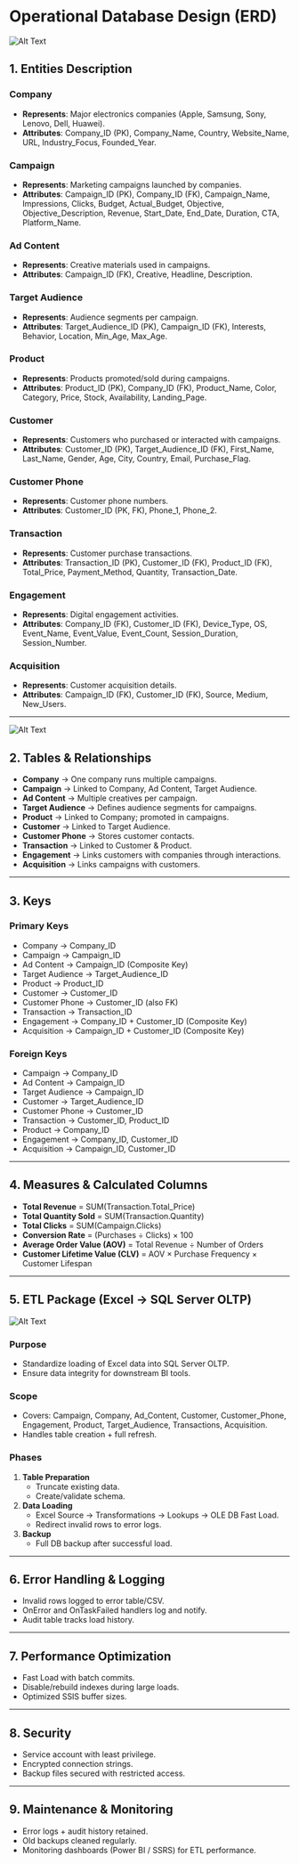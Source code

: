 # Operational Database Design (ERD)
![Alt Text](Database%20ERD%20Mapping.jpg)  

## 1. Entities Description
### Company
- **Represents**: Major electronics companies (Apple, Samsung, Sony, Lenovo, Dell, Huawei).
- **Attributes**: Company_ID (PK), Company_Name, Country, Website_Name, URL, Industry_Focus, Founded_Year.

### Campaign
- **Represents**: Marketing campaigns launched by companies.
- **Attributes**: Campaign_ID (PK), Company_ID (FK), Campaign_Name, Impressions, Clicks, Budget, Actual_Budget, Objective, Objective_Description, Revenue, Start_Date, End_Date, Duration, CTA, Platform_Name.

### Ad Content
- **Represents**: Creative materials used in campaigns.
- **Attributes**: Campaign_ID (FK), Creative, Headline, Description.

### Target Audience
- **Represents**: Audience segments per campaign.
- **Attributes**: Target_Audience_ID (PK), Campaign_ID (FK), Interests, Behavior, Location, Min_Age, Max_Age.

### Product
- **Represents**: Products promoted/sold during campaigns.
- **Attributes**: Product_ID (PK), Company_ID (FK), Product_Name, Color, Category, Price, Stock, Availability, Landing_Page.

### Customer
- **Represents**: Customers who purchased or interacted with campaigns.
- **Attributes**: Customer_ID (PK), Target_Audience_ID (FK), First_Name, Last_Name, Gender, Age, City, Country, Email, Purchase_Flag.

### Customer Phone
- **Represents**: Customer phone numbers.
- **Attributes**: Customer_ID (PK, FK), Phone_1, Phone_2.

### Transaction
- **Represents**: Customer purchase transactions.
- **Attributes**: Transaction_ID (PK), Customer_ID (FK), Product_ID (FK), Total_Price, Payment_Method, Quantity, Transaction_Date.

### Engagement
- **Represents**: Digital engagement activities.
- **Attributes**: Company_ID (FK), Customer_ID (FK), Device_Type, OS, Event_Name, Event_Value, Event_Count, Session_Duration, Session_Number.

### Acquisition
- **Represents**: Customer acquisition details.
- **Attributes**: Campaign_ID (FK), Customer_ID (FK), Source, Medium, New_Users.


---
![Alt Text](Database%20Schema.jpg)  

## 2. Tables & Relationships
- **Company** → One company runs multiple campaigns.  
- **Campaign** → Linked to Company, Ad Content, Target Audience.  
- **Ad Content** → Multiple creatives per campaign.  
- **Target Audience** → Defines audience segments for campaigns.  
- **Product** → Linked to Company; promoted in campaigns.  
- **Customer** → Linked to Target Audience.  
- **Customer Phone** → Stores customer contacts.  
- **Transaction** → Linked to Customer & Product.  
- **Engagement** → Links customers with companies through interactions.  
- **Acquisition** → Links campaigns with customers.  

---

## 3. Keys
### Primary Keys
- Company → Company_ID  
- Campaign → Campaign_ID  
- Ad Content → Campaign_ID (Composite Key)  
- Target Audience → Target_Audience_ID  
- Product → Product_ID  
- Customer → Customer_ID  
- Customer Phone → Customer_ID (also FK)  
- Transaction → Transaction_ID  
- Engagement → Company_ID + Customer_ID (Composite Key)  
- Acquisition → Campaign_ID + Customer_ID (Composite Key)  

### Foreign Keys
- Campaign → Company_ID  
- Ad Content → Campaign_ID  
- Target Audience → Campaign_ID  
- Customer → Target_Audience_ID  
- Customer Phone → Customer_ID  
- Transaction → Customer_ID, Product_ID  
- Product → Company_ID  
- Engagement → Company_ID, Customer_ID  
- Acquisition → Campaign_ID, Customer_ID  

---

## 4. Measures & Calculated Columns
- **Total Revenue** = SUM(Transaction.Total_Price)  
- **Total Quantity Sold** = SUM(Transaction.Quantity)  
- **Total Clicks** = SUM(Campaign.Clicks)  
- **Conversion Rate** = (Purchases ÷ Clicks) × 100  
- **Average Order Value (AOV)** = Total Revenue ÷ Number of Orders  
- **Customer Lifetime Value (CLV)** = AOV × Purchase Frequency × Customer Lifespan  

---

## 5. ETL Package (Excel → SQL Server OLTP)

![Alt Text](ETL_Backup_OLTP.png)  

### Purpose
- Standardize loading of Excel data into SQL Server OLTP.  
- Ensure data integrity for downstream BI tools.  

### Scope
- Covers: Campaign, Company, Ad_Content, Customer, Customer_Phone, Engagement, Product, Target_Audience, Transactions, Acquisition.  
- Handles table creation + full refresh.  

### Phases
1. **Table Preparation**  
   - Truncate existing data.  
   - Create/validate schema.  
2. **Data Loading**  
   - Excel Source → Transformations → Lookups → OLE DB Fast Load.  
   - Redirect invalid rows to error logs.  
3. **Backup**  
   - Full DB backup after successful load.  

---

## 6. Error Handling & Logging
- Invalid rows logged to error table/CSV.  
- OnError and OnTaskFailed handlers log and notify.  
- Audit table tracks load history.  

---

## 7. Performance Optimization
- Fast Load with batch commits.  
- Disable/rebuild indexes during large loads.  
- Optimized SSIS buffer sizes.  

---

## 8. Security
- Service account with least privilege.  
- Encrypted connection strings.  
- Backup files secured with restricted access.  

---

## 9. Maintenance & Monitoring
- Error logs + audit history retained.  
- Old backups cleaned regularly.  
- Monitoring dashboards (Power BI / SSRS) for ETL performance.  
